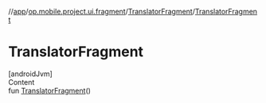 //[app](../../../index.md)/[op.mobile.project.ui.fragment](../index.md)/[TranslatorFragment](index.md)/[TranslatorFragment](-translator-fragment.md)



# TranslatorFragment  
[androidJvm]  
Content  
fun [TranslatorFragment](-translator-fragment.md)()  



